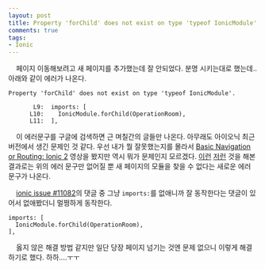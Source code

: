 ```yaml
---
layout: post
title: Property 'forChild' does not exist on type 'typeof IonicModule'
comments: true
tags:
- Ionic
---
```

&nbsp;&nbsp;&nbsp; 페이지 이동해보려고 새 페이지를 추가했는데 잘 안되었다. 분명 시키는대로 했는데.. 아래와 같이 에러가 나온다.

```
Property 'forChild' does not exist on type 'typeof IonicModule'.

       L9:  imports: [
      L10:    IonicModule.forChild(OperationRoom),
      L11:  ],
```

&nbsp;&nbsp;&nbsp; 이 에러문구를 구글에 검색하면 근 며칠간의 글들만 나온다. 아무래도 아이오닉 최근 버전에서 생긴 문제인 것 같다. 우선 내가 뭘 잘못했는지를 몰라서 [Basic Navigation or Routing: Ionic 2](https://www.youtube.com/watch?v=VC-drnHG8Gg) 영상을 봤지만 역시 뭐가 문제인지 모르겠다. [이런](https://stackoverflow.com/questions/43248635/property-forchild-does-not-exist-on-type-typeof-ionicmodule/43249252) [저런](https://docs.google.com/document/d/1vGokwMXPQItZmTHZQbTO4qwj_SQymFhRS_nJmiH0K3w/edit#) 것을 해본 결과로는 위의 에러 문구만 없어질 뿐 새 페이지의 모듈을 찾을 수 없다는 새로운 에러 문구가 나온다.

&nbsp;&nbsp;&nbsp; [ionic issue #11082](https://github.com/driftyco/ionic/issues/11082#issuecomment-292552722)의 댓글 중 그냥 `imports:`를 없애니까 잘 동작한다는 댓글이 있어서 없애봤더니 멀쩡하게 동작한다.    

```
imports: [
  IonicModule.forChild(OperationRoom),
],
```

&nbsp;&nbsp;&nbsp; 옳지 않은 해결 방법 같지만 일단 당장 페이지 넘기는 것엔 문제 없으니 이렇게 해결하기로 했다. 하하....ㅜㅜ
